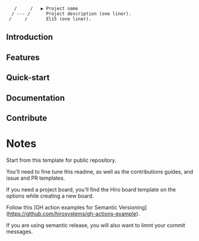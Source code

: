        /     /   ▶ Project name   
      / --- /      Project description (one liner).
     /     /       Eli5 (one liner).


## Introduction

## Features

## Quick-start

## Documentation

## Contribute

# Notes

Start from this template for public repository.

You'll need to fine tune this readme, as well as the contributions guides, and issue and PR templates.

If you need a project board, you'll find the Hiro board template on the options while creating a new board.

Follow this ]GH action examples for Semantic Versioning](https://github.com/hirosystems/gh-actions-example).

If you are using semantic release, you will also want to limnt your commit messages.